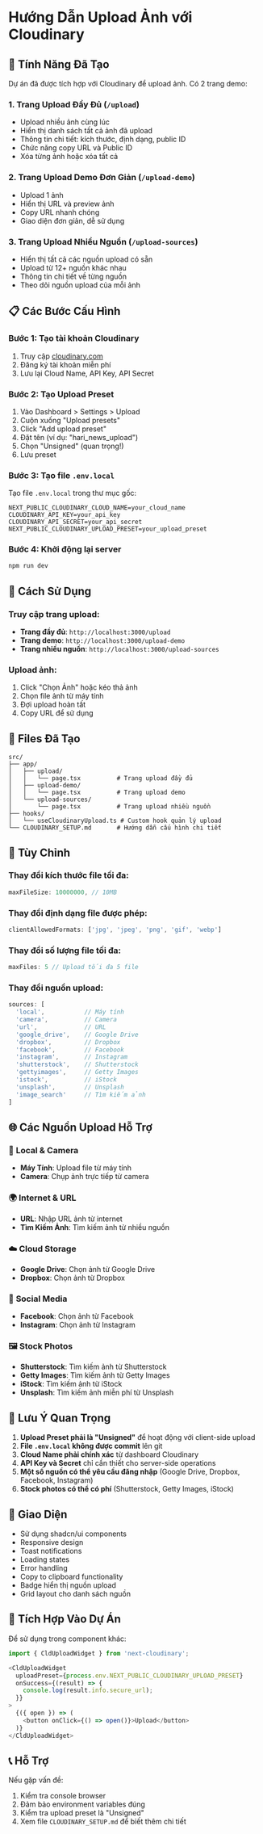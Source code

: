 # Hướng Dẫn Upload Ảnh với Cloudinary

## 🚀 Tính Năng Đã Tạo

Dự án đã được tích hợp với Cloudinary để upload ảnh. Có 2 trang demo:

### 1. Trang Upload Đầy Đủ (`/upload`)
- Upload nhiều ảnh cùng lúc
- Hiển thị danh sách tất cả ảnh đã upload
- Thông tin chi tiết: kích thước, định dạng, public ID
- Chức năng copy URL và Public ID
- Xóa từng ảnh hoặc xóa tất cả

### 2. Trang Upload Demo Đơn Giản (`/upload-demo`)
- Upload 1 ảnh
- Hiển thị URL và preview ảnh
- Copy URL nhanh chóng
- Giao diện đơn giản, dễ sử dụng

### 3. Trang Upload Nhiều Nguồn (`/upload-sources`)
- Hiển thị tất cả các nguồn upload có sẵn
- Upload từ 12+ nguồn khác nhau
- Thông tin chi tiết về từng nguồn
- Theo dõi nguồn upload của mỗi ảnh

## 📋 Các Bước Cấu Hình

### Bước 1: Tạo tài khoản Cloudinary
1. Truy cập [cloudinary.com](https://cloudinary.com)
2. Đăng ký tài khoản miễn phí
3. Lưu lại Cloud Name, API Key, API Secret

### Bước 2: Tạo Upload Preset
1. Vào Dashboard > Settings > Upload
2. Cuộn xuống "Upload presets"
3. Click "Add upload preset"
4. Đặt tên (ví dụ: "hari_news_upload")
5. Chọn "Unsigned" (quan trọng!)
6. Lưu preset

### Bước 3: Tạo file `.env.local`
Tạo file `.env.local` trong thư mục gốc:

```env
NEXT_PUBLIC_CLOUDINARY_CLOUD_NAME=your_cloud_name
CLOUDINARY_API_KEY=your_api_key
CLOUDINARY_API_SECRET=your_api_secret
NEXT_PUBLIC_CLOUDINARY_UPLOAD_PRESET=your_upload_preset
```

### Bước 4: Khởi động lại server
```bash
npm run dev
```

## 🎯 Cách Sử Dụng

### Truy cập trang upload:
- **Trang đầy đủ**: `http://localhost:3000/upload`
- **Trang demo**: `http://localhost:3000/upload-demo`
- **Trang nhiều nguồn**: `http://localhost:3000/upload-sources`

### Upload ảnh:
1. Click "Chọn Ảnh" hoặc kéo thả ảnh
2. Chọn file ảnh từ máy tính
3. Đợi upload hoàn tất
4. Copy URL để sử dụng

## 📁 Files Đã Tạo

```
src/
├── app/
│   ├── upload/
│   │   └── page.tsx          # Trang upload đầy đủ
│   ├── upload-demo/
│   │   └── page.tsx          # Trang upload demo
│   └── upload-sources/
│       └── page.tsx          # Trang upload nhiều nguồn
├── hooks/
│   └── useCloudinaryUpload.ts # Custom hook quản lý upload
└── CLOUDINARY_SETUP.md       # Hướng dẫn cấu hình chi tiết
```

## 🔧 Tùy Chỉnh

### Thay đổi kích thước file tối đa:
```typescript
maxFileSize: 10000000, // 10MB
```

### Thay đổi định dạng file được phép:
```typescript
clientAllowedFormats: ['jpg', 'jpeg', 'png', 'gif', 'webp']
```

### Thay đổi số lượng file tối đa:
```typescript
maxFiles: 5 // Upload tối đa 5 file
```

### Thay đổi nguồn upload:
```typescript
sources: [
  'local',           // Máy tính
  'camera',          // Camera
  'url',             // URL
  'google_drive',    // Google Drive
  'dropbox',         // Dropbox
  'facebook',        // Facebook
  'instagram',       // Instagram
  'shutterstock',    // Shutterstock
  'gettyimages',     // Getty Images
  'istock',          // iStock
  'unsplash',        // Unsplash
  'image_search'     // Tìm kiếm ảnh
]
```

## 🌐 Các Nguồn Upload Hỗ Trợ

### 📁 **Local & Camera**
- **Máy Tính**: Upload file từ máy tính
- **Camera**: Chụp ảnh trực tiếp từ camera

### 🌍 **Internet & URL**
- **URL**: Nhập URL ảnh từ internet
- **Tìm Kiếm Ảnh**: Tìm kiếm ảnh từ nhiều nguồn

### ☁️ **Cloud Storage**
- **Google Drive**: Chọn ảnh từ Google Drive
- **Dropbox**: Chọn ảnh từ Dropbox

### 📱 **Social Media**
- **Facebook**: Chọn ảnh từ Facebook
- **Instagram**: Chọn ảnh từ Instagram

### 🖼️ **Stock Photos**
- **Shutterstock**: Tìm kiếm ảnh từ Shutterstock
- **Getty Images**: Tìm kiếm ảnh từ Getty Images
- **iStock**: Tìm kiếm ảnh từ iStock
- **Unsplash**: Tìm kiếm ảnh miễn phí từ Unsplash

## 🚨 Lưu Ý Quan Trọng

1. **Upload Preset phải là "Unsigned"** để hoạt động với client-side upload
2. **File `.env.local` không được commit** lên git
3. **Cloud Name phải chính xác** từ dashboard Cloudinary
4. **API Key và Secret** chỉ cần thiết cho server-side operations
5. **Một số nguồn có thể yêu cầu đăng nhập** (Google Drive, Dropbox, Facebook, Instagram)
6. **Stock photos có thể có phí** (Shutterstock, Getty Images, iStock)

## 🎨 Giao Diện

- Sử dụng shadcn/ui components
- Responsive design
- Toast notifications
- Loading states
- Error handling
- Copy to clipboard functionality
- Badge hiển thị nguồn upload
- Grid layout cho danh sách nguồn

## 🔗 Tích Hợp Vào Dự Án

Để sử dụng trong component khác:

```typescript
import { CldUploadWidget } from 'next-cloudinary';

<CldUploadWidget
  uploadPreset={process.env.NEXT_PUBLIC_CLOUDINARY_UPLOAD_PRESET}
  onSuccess={(result) => {
    console.log(result.info.secure_url);
  }}
>
  {({ open }) => (
    <button onClick={() => open()}>Upload</button>
  )}
</CldUploadWidget>
```

## 📞 Hỗ Trợ

Nếu gặp vấn đề:
1. Kiểm tra console browser
2. Đảm bảo environment variables đúng
3. Kiểm tra upload preset là "Unsigned"
4. Xem file `CLOUDINARY_SETUP.md` để biết thêm chi tiết 
